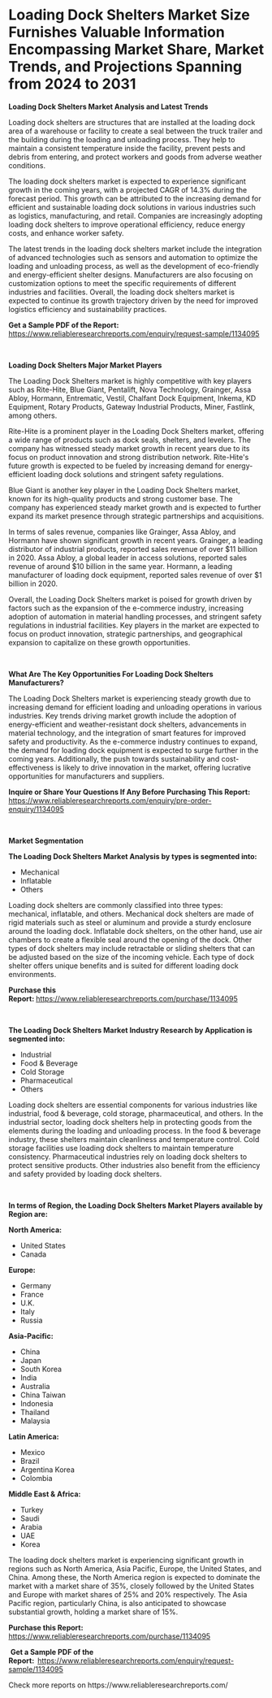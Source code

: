 <p><h1>Loading Dock Shelters Market Size Furnishes Valuable Information Encompassing Market Share, Market Trends, and Projections Spanning from 2024 to 2031</h1></p><p><strong>Loading Dock Shelters Market Analysis and Latest Trends</strong></p>
<p><p>Loading dock shelters are structures that are installed at the loading dock area of a warehouse or facility to create a seal between the truck trailer and the building during the loading and unloading process. They help to maintain a consistent temperature inside the facility, prevent pests and debris from entering, and protect workers and goods from adverse weather conditions.</p><p>The loading dock shelters market is expected to experience significant growth in the coming years, with a projected CAGR of 14.3% during the forecast period. This growth can be attributed to the increasing demand for efficient and sustainable loading dock solutions in various industries such as logistics, manufacturing, and retail. Companies are increasingly adopting loading dock shelters to improve operational efficiency, reduce energy costs, and enhance worker safety.</p><p>The latest trends in the loading dock shelters market include the integration of advanced technologies such as sensors and automation to optimize the loading and unloading process, as well as the development of eco-friendly and energy-efficient shelter designs. Manufacturers are also focusing on customization options to meet the specific requirements of different industries and facilities. Overall, the loading dock shelters market is expected to continue its growth trajectory driven by the need for improved logistics efficiency and sustainability practices.</p></p>
<p><strong>Get a Sample PDF of the Report:&nbsp;</strong> <a href="https://www.reliableresearchreports.com/enquiry/request-sample/1134095">https://www.reliableresearchreports.com/enquiry/request-sample/1134095</a></p>
<p>&nbsp;</p>
<p><strong>Loading Dock Shelters Major Market Players</strong></p>
<p><p>The Loading Dock Shelters market is highly competitive with key players such as Rite-Hite, Blue Giant, Pentalift, Nova Technology, Grainger, Assa Abloy, Hormann, Entrematic, Vestil, Chalfant Dock Equipment, Inkema, KD Equipment, Rotary Products, Gateway Industrial Products, Miner, Fastlink, among others.</p><p>Rite-Hite is a prominent player in the Loading Dock Shelters market, offering a wide range of products such as dock seals, shelters, and levelers. The company has witnessed steady market growth in recent years due to its focus on product innovation and strong distribution network. Rite-Hite's future growth is expected to be fueled by increasing demand for energy-efficient loading dock solutions and stringent safety regulations.</p><p>Blue Giant is another key player in the Loading Dock Shelters market, known for its high-quality products and strong customer base. The company has experienced steady market growth and is expected to further expand its market presence through strategic partnerships and acquisitions.</p><p>In terms of sales revenue, companies like Grainger, Assa Abloy, and Hormann have shown significant growth in recent years. Grainger, a leading distributor of industrial products, reported sales revenue of over $11 billion in 2020. Assa Abloy, a global leader in access solutions, reported sales revenue of around $10 billion in the same year. Hormann, a leading manufacturer of loading dock equipment, reported sales revenue of over $1 billion in 2020.</p><p>Overall, the Loading Dock Shelters market is poised for growth driven by factors such as the expansion of the e-commerce industry, increasing adoption of automation in material handling processes, and stringent safety regulations in industrial facilities. Key players in the market are expected to focus on product innovation, strategic partnerships, and geographical expansion to capitalize on these growth opportunities.</p></p>
<p>&nbsp;</p>
<p><strong>What Are The Key Opportunities For Loading Dock Shelters Manufacturers?</strong></p>
<p><p>The Loading Dock Shelters market is experiencing steady growth due to increasing demand for efficient loading and unloading operations in various industries. Key trends driving market growth include the adoption of energy-efficient and weather-resistant dock shelters, advancements in material technology, and the integration of smart features for improved safety and productivity. As the e-commerce industry continues to expand, the demand for loading dock equipment is expected to surge further in the coming years. Additionally, the push towards sustainability and cost-effectiveness is likely to drive innovation in the market, offering lucrative opportunities for manufacturers and suppliers.</p></p>
<p><strong>Inquire or Share Your Questions If Any Before Purchasing This Report:</strong> <a href="https://www.reliableresearchreports.com/enquiry/pre-order-enquiry/1134095">https://www.reliableresearchreports.com/enquiry/pre-order-enquiry/1134095</a></p>
<p>&nbsp;</p>
<p><strong>Market Segmentation</strong></p>
<p><strong>The Loading Dock Shelters Market Analysis by types is segmented into:</strong></p>
<p><ul><li>Mechanical</li><li>Inflatable</li><li>Others</li></ul></p>
<p><p>Loading dock shelters are commonly classified into three types: mechanical, inflatable, and others. Mechanical dock shelters are made of rigid materials such as steel or aluminum and provide a sturdy enclosure around the loading dock. Inflatable dock shelters, on the other hand, use air chambers to create a flexible seal around the opening of the dock. Other types of dock shelters may include retractable or sliding shelters that can be adjusted based on the size of the incoming vehicle. Each type of dock shelter offers unique benefits and is suited for different loading dock environments.</p></p>
<p><strong>Purchase this Report:&nbsp;</strong><a href="https://www.reliableresearchreports.com/purchase/1134095">https://www.reliableresearchreports.com/purchase/1134095</a></p>
<p>&nbsp;</p>
<p><strong>The Loading Dock Shelters Market Industry Research by Application is segmented into:</strong></p>
<p><ul><li>Industrial</li><li>Food & Beverage</li><li>Cold Storage</li><li>Pharmaceutical</li><li>Others</li></ul></p>
<p><p>Loading dock shelters are essential components for various industries like industrial, food & beverage, cold storage, pharmaceutical, and others. In the industrial sector, loading dock shelters help in protecting goods from the elements during the loading and unloading process. In the food & beverage industry, these shelters maintain cleanliness and temperature control. Cold storage facilities use loading dock shelters to maintain temperature consistency. Pharmaceutical industries rely on loading dock shelters to protect sensitive products. Other industries also benefit from the efficiency and safety provided by loading dock shelters.</p></p>
<p>&nbsp;</p>
<p><strong>In terms of Region, the Loading Dock Shelters Market Players available by Region are:</strong></p>
<p>
    <p> <strong> North America: </strong>
        <ul>
            <li>United States</li>
            <li>Canada</li>
        </ul>
        </p> 
    <p> <strong> Europe: </strong>
        <ul>
            <li>Germany</li>
            <li>France</li>
            <li>U.K.</li>
            <li>Italy</li>
            <li>Russia</li>
        </ul>
        </p> 
    <p> <strong> Asia-Pacific: </strong>
        <ul>
            <li>China</li>
            <li>Japan</li>
            <li>South Korea</li>
            <li>India</li>
            <li>Australia</li>
            <li>China Taiwan</li>
            <li>Indonesia</li>
            <li>Thailand</li>
            <li>Malaysia</li>
        </ul>
        </p> 
    <p> <strong> Latin America: </strong>
        <ul>
            <li>Mexico</li>
            <li>Brazil</li>
            <li>Argentina Korea</li>
            <li>Colombia</li>
        </ul>
        </p> 
    <p> <strong> Middle East & Africa: </strong>
        <ul>
            <li>Turkey</li>
            <li>Saudi</li>
            <li>Arabia</li>
            <li>UAE</li>
            <li>Korea</li>
        </ul>
    </p>
    </p>
<p><p>The loading dock shelters market is experiencing significant growth in regions such as North America, Asia Pacific, Europe, the United States, and China. Among these, the North America region is expected to dominate the market with a market share of 35%, closely followed by the United States and Europe with market shares of 25% and 20% respectively. The Asia Pacific region, particularly China, is also anticipated to showcase substantial growth, holding a market share of 15%.</p></p>
<p><strong>Purchase this Report: </strong><a href="https://www.reliableresearchreports.com/purchase/1134095">https://www.reliableresearchreports.com/purchase/1134095</a></p>
<p>&nbsp;<strong>Get a Sample PDF of the Report:&nbsp;&nbsp;</strong><a href="https://www.reliableresearchreports.com/enquiry/request-sample/1134095">https://www.reliableresearchreports.com/enquiry/request-sample/1134095</a></p>
<p><strong></strong></p>
<p>Check more reports on https://www.reliableresearchreports.com/</p>